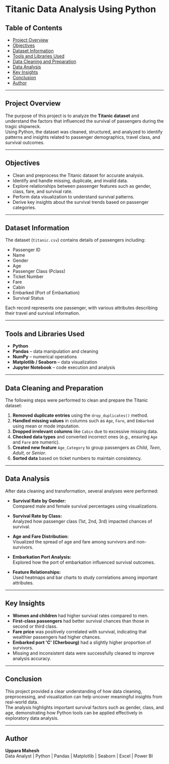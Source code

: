 # Titanic Data Analysis Using Python

## Table of Contents
- [Project Overview](#project-overview)
- [Objectives](#objectives)
- [Dataset Information](#dataset-information)
- [Tools and Libraries Used](#tools-and-libraries-used)
- [Data Cleaning and Preparation](#data-cleaning-and-preparation)
- [Data Analysis](#data-analysis)
- [Key Insights](#key-insights)
- [Conclusion](#conclusion)
- [Author](#author)

---

## Project Overview
The purpose of this project is to analyze the **Titanic dataset** and understand the factors that influenced the survival of passengers during the tragic shipwreck.  
Using Python, the dataset was cleaned, structured, and analyzed to identify patterns and insights related to passenger demographics, travel class, and survival outcomes.

---

## Objectives
- Clean and preprocess the Titanic dataset for accurate analysis.  
- Identify and handle missing, duplicate, and invalid data.  
- Explore relationships between passenger features such as gender, class, fare, and survival rate.  
- Perform data visualization to understand survival patterns.  
- Derive key insights about the survival trends based on passenger categories.

---

## Dataset Information
The dataset (`titanic.csv`) contains details of passengers including:
- Passenger ID  
- Name  
- Gender  
- Age  
- Passenger Class (Pclass)  
- Ticket Number  
- Fare  
- Cabin  
- Embarked (Port of Embarkation)  
- Survival Status  

Each record represents one passenger, with various attributes describing their travel and survival information.

---

## Tools and Libraries Used
- **Python**
- **Pandas** – data manipulation and cleaning  
- **NumPy** – numerical operations  
- **Matplotlib / Seaborn** – data visualization  
- **Jupyter Notebook** – code execution and analysis  

---

## Data Cleaning and Preparation
The following steps were performed to clean and prepare the Titanic dataset:

1. **Removed duplicate entries** using the `drop_duplicates()` method.  
2. **Handled missing values** in columns such as `Age`, `Fare`, and `Embarked` using mean or mode imputation.  
3. **Dropped irrelevant columns** like `Cabin` due to excessive missing data.  
4. **Checked data types** and converted incorrect ones (e.g., ensuring `Age` and `Fare` are numeric).  
5. **Created new feature** `Age_Category` to group passengers as *Child*, *Teen*, *Adult*, or *Senior*.  
6. **Sorted data** based on ticket numbers to maintain consistency.  

---

## Data Analysis
After data cleaning and transformation, several analyses were performed:

- **Survival Rate by Gender:**  
  Compared male and female survival percentages using visualizations.  

- **Survival Rate by Class:**  
  Analyzed how passenger class (1st, 2nd, 3rd) impacted chances of survival.  

- **Age and Fare Distribution:**  
  Visualized the spread of age and fare among survivors and non-survivors.  

- **Embarkation Port Analysis:**  
  Explored how the port of embarkation influenced survival outcomes.  

- **Feature Relationships:**  
  Used heatmaps and bar charts to study correlations among important attributes.  

---

## Key Insights
- **Women and children** had higher survival rates compared to men.  
- **First-class passengers** had better survival chances than those in second or third class.  
- **Fare price** was positively correlated with survival, indicating that wealthier passengers had higher chances.  
- **Embarked port 'C' (Cherbourg)** had a slightly higher proportion of survivors.  
- Missing and inconsistent data were successfully cleaned to improve analysis accuracy.

---

## Conclusion
This project provided a clear understanding of how data cleaning, preprocessing, and visualization can help uncover meaningful insights from real-world data.  
The analysis highlights important survival factors such as gender, class, and age, demonstrating how Python tools can be applied effectively in exploratory data analysis.

---

## Author
**Uppara Mahesh**  
Data Analyst | Python | Pandas | Matplotlib | Seaborn | Excel | Power BI
